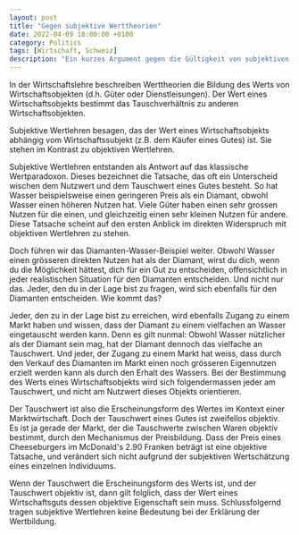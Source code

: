 ```yaml
---
layout: post
title: "Gegen subjektive Werttheorien"
date: 2022-04-09 18:00:00 +0100
category: Politics
tags: [Wirtschaft, Schweiz]
description: "Ein kurzes Argument gegen die Gültigkeit von subjektiven Wertlehren."
---
```


In der Wirtschaftslehre beschreiben Werttheorien die Bildung des Werts von Wirtschaftsobjekten (d.h. Güter oder Dienstleisungen). Der Wert eines Wirtschaftsobjekts bestimmt das Tauschverhältnis zu anderen Wirtschaftsobjekten.

Subjektive Wertlehren besagen, das der Wert eines Wirtschaftsobjekts abhängig vom Wirtschaftssubjekt (z.B. dem Käufer eines Gutes) ist. Sie stehen im Kontrast zu objektiven Wertlehren.

Subjektive Wertlehren entstanden als Antwort auf das klassische Wertparadoxon. Dieses bezeichnet die Tatsache, das oft ein Unterscheid wischen dem Nutzwert und dem Tauschwert eines Gutes besteht. So hat Wasser beispielsweise einen geringeren Preis als ein Diamant, obwohl Wasser einen höheren Nutzen hat. Viele Güter haben einen sehr grossen Nutzen für die einen, und gleichzeitig einen sehr kleinen Nutzen für andere. Diese Tatsache scheint auf den ersten Anblick im direkten Widerspruch mit objektiven Wertlehren zu stehen.

Doch führen wir das Diamanten-Wasser-Beispiel weiter. Obwohl Wasser einen grösseren direkten Nutzen hat als der Diamant, wirst du dich, wenn du die Möglichkeit hättest, dich für ein Gut zu entscheiden, offensichtlich in jeder realistischen Situation für den Diamanten entscheiden. Und nicht nur das. Jeder, den du in der Lage bist zu fragen, wird sich ebenfalls für den Diamanten entscheiden. Wie kommt das?

Jeder, den zu in der Lage bist zu erreichen, wird ebenfalls Zugang zu einem Markt haben und wissen, dass der Diamant zu einem vielfachen an Wasser eingetauscht werden kann. Denn es gilt nunmal: Obwohl Wasser nützlicher als der Diamant sein mag, hat der Diamant dennoch das vielfache an Tauschwert. Und jeder, der Zugang zu einem Markt hat weiss, dass durch den Verkauf des Diamanten im Markt einen noch grösseren Eigennutzen erzielt werden kann als durch den Erhalt des Wassers. Bei der Bestimmung des Werts eines Wirtschaftsobjekts wird sich folgendermassen jeder am Tauschwert, und nicht am Nutzwert dieses Objekts orientieren.

Der Tauschwert ist also die Erscheinungsform des Wertes im Kontext einer Marktwirtschaft. Doch der Tauschwert eines Gutes ist zweifellos objektiv. Es ist ja gerade der Markt, der die Tauschwerte zwischen Waren objektiv bestimmt, durch den Mechanismus der Preisbildung. Dass der Preis eines Cheeseburgers im McDonald's 2.90 Franken beträgt ist eine objektive Tatsache, und verändert sich nicht aufgrund der subjektiven Wertschätzung eines einzelnen Individuums.

Wenn der Tauschwert die Erscheinungsform des Werts ist, und der Tauschwert objektiv ist, dann gilt folglich, dass der Wert eines Wirtschaftsguts dessen objektive Eigenschaft sein muss. Schlussfolgernd tragen subjektive Wertlehren keine Bedeutung bei der Erklärung der Wertbildung.
